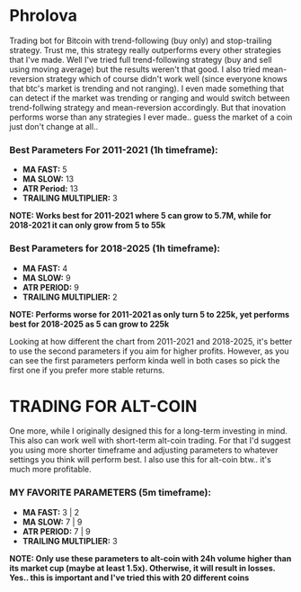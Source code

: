# Phrolova
Trading bot for Bitcoin with trend-following (buy only) and stop-trailing strategy. Trust me, this strategy really outperforms every other strategies that I've made. Well I've tried full trend-following strategy (buy and sell using moving average) but the results weren't that good. I also tried mean-reversion strategy which of course didn't work well (since everyone knows that btc's market is trending and not ranging). I even made something that can detect if the market was trending or ranging and would switch between trend-follwing strategy and mean-reversion accordingly. But that inovation performs worse than any strategies I ever made.. guess the market of a coin just don't change at all.. 

### Best Parameters For 2011-2021 (1h timeframe):
- **MA FAST:** 5
- **MA SLOW:** 13
- **ATR Period:** 13
- **TRAILING MULTIPLIER:** 3
  
**NOTE: Works best for 2011-2021 where 5 can grow to 5.7M, while for 2018-2021 it can only grow from 5 to 55k**

### Best Parameters for 2018-2025 (1h timeframe):
- **MA FAST:** 4
- **MA SLOW:** 9
- **ATR PERIOD:** 9
- **TRAILING MULTIPLIER:** 2
  
**NOTE: Performs worse for 2011-2021 as only turn 5 to 225k, yet performs best for 2018-2025 as 5 can grow to 225k**

Looking at how different the chart from 2011-2021 and 2018-2025, it's better to use the second parameters if you aim for higher profits. However, as you can see the first parameters perform kinda well in both cases so pick the first one if you prefer more stable returns.

# TRADING FOR ALT-COIN
One more, while I originally designed this for a long-term investing in mind. This also can work well with short-term alt-coin trading. For that I'd suggest you using more shorter timeframe and adjusting parameters to whatever settings you think will perform best. I also use this for alt-coin btw.. it's much more profitable.

### MY FAVORITE PARAMETERS (5m timeframe):
- **MA FAST:** 3 | 2
- **MA SLOW:** 7 | 9
- **ATR PERIOD:** 7 | 9
- **TRAILING MULTIPLIER:** 3

**NOTE: Only use these parameters to alt-coin with 24h volume higher than its market cup (maybe at least 1.5x). Otherwise, it will result in losses. Yes.. this is important and I've tried this with 20 different coins**

